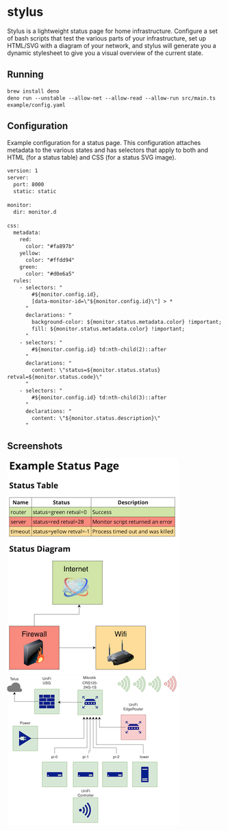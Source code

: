 # stylus

Stylus is a lightweight status page for home infrastructure. Configure a set of bash scripts that test
the various parts of your infrastructure, set up HTML/SVG with a diagram of your network, and stylus will
generate you a dynamic stylesheet to give you a visual overview of the current state.

## Running

```
brew install deno
deno run --unstable --allow-net --allow-read --allow-run src/main.ts example/config.yaml
```

## Configuration

Example configuration for a status page. This configuration attaches metadata to the various states and has
selectors that apply to both and HTML (for a status table) and CSS (for a status SVG image).

```
version: 1
server:
  port: 8000
  static: static

monitor:
  dir: monitor.d

css:
  metadata:
    red:
      color: "#fa897b"
    yellow:
      color: "#ffdd94"
    green:
      color: "#d0e6a5"
  rules:
    - selectors: "
        #${monitor.config.id},
        [data-monitor-id=\"${monitor.config.id}\"] > *
      "
      declarations: "
        background-color: ${monitor.status.metadata.color} !important;
        fill: ${monitor.status.metadata.color} !important;
      "
    - selectors: "
        #${monitor.config.id} td:nth-child(2)::after
      "
      declarations: "
        content: \"status=${monitor.status.status} retval=${monitor.status.code}\"
      "
    - selectors: "
        #${monitor.config.id} td:nth-child(3)::after
      "
      declarations: "
        content: \"${monitor.status.description}\"
      "
```

## Screenshots

![Screenshot](docs/screenshot-1.png)
![Screenshot](docs/screenshot-2.png)
